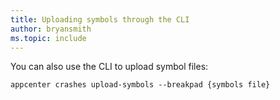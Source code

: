```yaml
---
title: Uploading symbols through the CLI
author: bryansmith
ms.topic: include
---
```


You can also use the CLI to upload symbol files:

```shell
appcenter crashes upload-symbols --breakpad {symbols file}
```